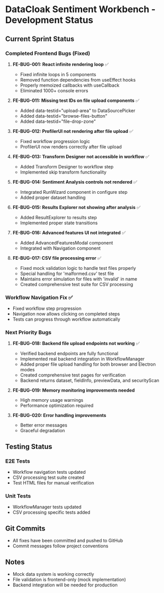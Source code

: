 # DataCloak Sentiment Workbench - Development Status

## Current Sprint Status

### Completed Frontend Bugs (Fixed)

1. **FE-BUG-001: React infinite rendering loop** ✅
   - Fixed infinite loops in 5 components
   - Removed function dependencies from useEffect hooks
   - Properly memoized callbacks with useCallback
   - Eliminated 1000+ console errors

2. **FE-BUG-011: Missing test IDs on file upload components** ✅
   - Added data-testid="upload-area" to DataSourcePicker
   - Added data-testid="browse-files-button"
   - Added data-testid="file-drop-zone"

3. **FE-BUG-012: ProfilerUI not rendering after file upload** ✅
   - Fixed workflow progression logic
   - ProfilerUI now renders correctly after file upload

4. **FE-BUG-013: Transform Designer not accessible in workflow** ✅
   - Added Transform Designer to workflow step
   - Implemented skip transform functionality

5. **FE-BUG-014: Sentiment Analysis controls not rendered** ✅
   - Integrated RunWizard component in configure step
   - Added proper dataset handling

6. **FE-BUG-015: Results Explorer not showing after analysis** ✅
   - Added ResultExplorer to results step
   - Implemented proper state transitions

7. **FE-BUG-016: Advanced features UI not integrated** ✅
   - Added AdvancedFeaturesModal component
   - Integrated with Navigation component

8. **FE-BUG-017: CSV file processing error** ✅
   - Fixed mock validation logic to handle test files properly
   - Special handling for 'malformed.csv' test file
   - Maintains error simulation for files with 'invalid' in name
   - Created comprehensive test suite for CSV processing

### Workflow Navigation Fix ✅
- Fixed workflow step progression
- Navigation now allows clicking on completed steps
- Tests can progress through workflow automatically

### Next Priority Bugs

1. **FE-BUG-018: Backend file upload endpoints not working** ✅
   - Verified backend endpoints are fully functional
   - Implemented real backend integration in WorkflowManager
   - Added proper file upload handling for both browser and Electron modes
   - Created comprehensive test pages for verification
   - Backend returns dataset, fieldInfo, previewData, and securityScan

2. **FE-BUG-019: Memory monitoring improvements needed**
   - High memory usage warnings
   - Performance optimization required

3. **FE-BUG-020: Error handling improvements**
   - Better error messages
   - Graceful degradation

## Testing Status

### E2E Tests
- Workflow navigation tests updated
- CSV processing test suite created
- Test HTML files for manual verification

### Unit Tests
- WorkflowManager tests updated
- CSV processing specific tests added

## Git Commits
- All fixes have been committed and pushed to GitHub
- Commit messages follow project conventions

## Notes
- Mock data system is working correctly
- File validation is frontend-only (mock implementation)
- Backend integration will be needed for production
